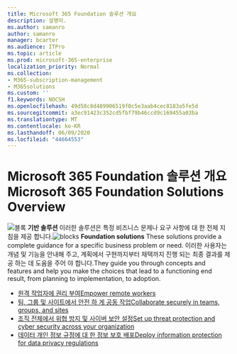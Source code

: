 ```yaml
---
title: Microsoft 365 Foundation 솔루션 개요
description: 설명이.
ms.author: samanro
author: samanro
manager: bcarter
ms.audience: ITPro
ms.topic: article
ms.prod: microsoft-365-enterprise
localization_priority: Normal
ms.collection:
- M365-subscription-management
- M365solutions
ms.custom: ''
f1.keywords: NOCSH
ms.openlocfilehash: 49d58c8d489906519f0c5e3aab4cec8183a5fe5d
ms.sourcegitcommit: a3ec91423c352cd5fbf79b46ccd9c169455a03ba
ms.translationtype: MT
ms.contentlocale: ko-KR
ms.lasthandoff: 06/09/2020
ms.locfileid: "44664553"
---
```

# <a name="microsoft-365-foundation-solutions-overview"></a><span data-ttu-id="f9686-103">Microsoft 365 Foundation 솔루션 개요</span><span class="sxs-lookup"><span data-stu-id="f9686-103">Microsoft 365 Foundation Solutions Overview</span></span>


<span data-ttu-id="f9686-104">![블록 ](https://docs.microsoft.com/office/media/icons/blocks-blue.png) **기반 솔루션** 이러한 솔루션은 특정 비즈니스 문제나 요구 사항에 대 한 전체 지침을 제공 합니다.</span><span class="sxs-lookup"><span data-stu-id="f9686-104">![blocks](https://docs.microsoft.com/office/media/icons/blocks-blue.png) **Foundation solutions**  These solutions provide a complete guidance for a specific business problem or need.</span></span> <span data-ttu-id="f9686-105">이러한 사용자는 개념 및 기능을 안내해 주고, 계획에서 구현까지부터 채택까지 진행 되는 최종 결과를 제공 하는 데 도움을 주어 야 합니다.</span><span class="sxs-lookup"><span data-stu-id="f9686-105">They guide you through concepts and features and help you make the choices that lead to a functioning end result, from planning to implementation, to adoption.</span></span> 

- [<span data-ttu-id="f9686-106">원격 작업자에 권리 부여</span><span class="sxs-lookup"><span data-stu-id="f9686-106">Empower remote workers</span></span>](empower-people-to-work-remotely.md)
- [<span data-ttu-id="f9686-107">팀, 그룹 및 사이트에서 안전 하 게 공동 작업</span><span class="sxs-lookup"><span data-stu-id="f9686-107">Collaborate securely in teams, groups, and sites</span></span>](setup-secure-collaboration-with-teams.md)
- [<span data-ttu-id="f9686-108">조직 전체에서 위협 방지 및 사이버 보안 설정</span><span class="sxs-lookup"><span data-stu-id="f9686-108">Set up threat protection and cyber security across your organization</span></span>](deploy-threat-protection.md)
- [<span data-ttu-id="f9686-109">데이터 개인 정보 규정에 대 한 정보 보호 배포</span><span class="sxs-lookup"><span data-stu-id="f9686-109">Deploy information protection for data privacy regulations</span></span>](information-protection-deploy.md)

